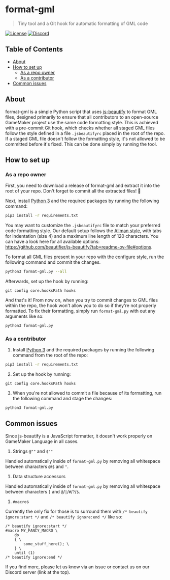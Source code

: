 # format-gml

> Tiny tool and a Git hook for automatic formatting of GML code

[![License](https://img.shields.io/github/license/blueburncz/format-gml)](LICENSE)
[![Discord](https://img.shields.io/discord/298884075585011713?label=Discord)](https://discord.gg/ep2BGPm)

## Table of Contents

* [About](#about)
* [How to set up](#how-to-set-up)
  * [As a repo owner](#as-a-repo-owner)
  * [As a contributor](#as-a-contributor)
* [Common issues](#common-issues)

## About

format-gml is a simple Python script that uses [js-beautify](https://github.com/beautifier/js-beautify) to format GML files, designed primarily to ensure that all contributors to an open-source GameMaker project use the same code formatting style. This is achieved with a pre-commit Git hook, which checks whether all staged GML files follow the style defined in a file `.jsbeautifyrc` placed in the root of the repo. If a staged GML file doesn't follow the formatting style, it's not allowed to be committed before it's fixed. This can be done simply by running the tool.

## How to set up

### As a repo owner
First, you need to download a release of format-gml and extract it into the root of your repo. Don't forget to commit all the extracted files! 🙂

Next, install [Python 3](https://www.python.org/downloads/) and the required packages by running the following command:

```sh
pip3 install -r requirements.txt
```

You may want to customize the `.jsbeautifyrc` file to match your preferred code formatting style. Our default setup follows the [Allman style](https://en.wikipedia.org/wiki/Indentation_style#Allman_style), with tabs for indentation (size 4) and a maximum line length of 120 characters. You can have a look here for all available options: <https://github.com/beautifier/js-beautify?tab=readme-ov-file#options>.

To format all GML files present in your repo with the configure style, run the following command and commit the changes.

```sh
python3 format-gml.py --all
```

Afterwards, set up the hook by running:

```gml
git config core.hooksPath hooks
```

And that's it! From now on, when you try to commit changes to GML files within the repo, the hook won't allow you to do so if they're not properly formatted. To fix their formatting, simply run `format-gml.py` with out any arguments like so:

```sh
python3 format-gml.py
```

### As a contributor

1. Install [Python 3](https://www.python.org/downloads/) and the required packages by running the following command from the root of the repo:

```sh
pip3 install -r requirements.txt
```

2. Set up the hook by running:

```gml
git config core.hooksPath hooks
```

3. When you're not allowed to commit a file because of its formatting, run the following command and stage the changes:

```sh
python3 format-gml.py
```

## Common issues

Since js-beautify is a JavaScript formatter, it doesn't work properly on GameMaker Language in all cases.

1. Strings `@""` and `$""`

Handled automatically inside of `format-gml.py` by removing all whitespace between characters `@`/`$` and `"`.

1. Data structure accessors

Handled automatically inside of `format-gml.py` by removing all whitespace between characters `[` and `@`/`|`/`#`/`?`/`$`.

1. `#macro`s

Currently the only fix for those is to surround them with `/* beautify ignore:start */` and `/* beautify ignore:end */` like so:

```gml
/* beautify ignore:start */
#macro MY_FANCY_MACRO \
    do
    { \
        some_stuff_here(); \
    } \
    until (1)
/* beautify ignore:end */
```

If you find more, please let us know via an issue or contact us on our Discord server (link at the top).
